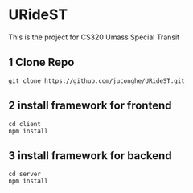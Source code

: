 # URideST
This is the project for CS320 Umass Special Transit

## 1 Clone Repo
```
git clone https://github.com/juconghe/URideST.git
```
## 2 install framework for frontend
```
cd client
npm install
```

## 3 install framework for backend
```
cd server
npm install
```
